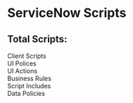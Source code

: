 <h1>ServiceNow Scripts</h1>

<h2> Total Scripts:  </h2>

Client Scripts <br>
UI Polices <br>
UI Actions <br>
Business Rules <br>
Script Includes <br>
Data Policies <br>

